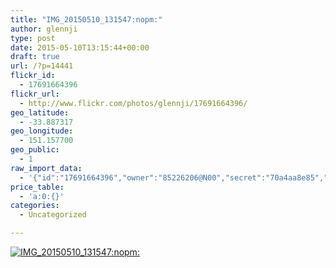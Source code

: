```yaml
---
title: "IMG_20150510_131547:nopm:"
author: glennji
type: post
date: 2015-05-10T13:15:44+00:00
draft: true
url: /?p=14441
flickr_id:
  - 17691664396
flickr_url:
  - http://www.flickr.com/photos/glennji/17691664396/
geo_latitude:
  - -33.887317
geo_longitude:
  - 151.157700
geo_public:
  - 1
raw_import_data:
  - '{"id":"17691664396","owner":"85226206@N00","secret":"70a4aa8e85","server":"8748","farm":9,"title":"IMG_20150510_131547:nopm:","ispublic":0,"isfriend":0,"isfamily":0,"description":{"_content":""},"dateupload":"1431762757","lastupdate":"1431762768","datetaken":"2015-05-10 13:15:44","datetakengranularity":"0","datetakenunknown":"0","ownername":"glennji","tags":"","machine_tags":"","originalsecret":"6777528857","originalformat":"jpg","latitude":"-33.887317","longitude":"151.157700","accuracy":"16","context":0,"place_id":"gojXerFQUrMHixcW","woeid":"1098652","geo_is_family":0,"geo_is_friend":0,"geo_is_contact":0,"geo_is_public":0,"media":"photo","media_status":"ready","url_o":"https://farm9.staticflickr.com/8748/17691664396_6777528857_o.jpg","height_o":"4160","width_o":"3120"}'
price_table:
  - 'a:0:{}'
categories:
  - Uncategorized

---
```

<p class="flickr-image">
  <a href="http://www.flickr.com/photos/glennji/17691664396/" class="flickr-link"><img src="http://i2.wp.com/glennji.com/wp-content/uploads/2015/05/17691664396_6777528857_o.jpg?fit=1024%2C1024" width="" height="" alt="IMG_20150510_131547:nopm:" class="keyring-img" /></a>
</p>
